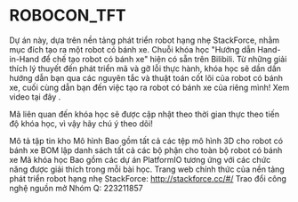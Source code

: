 ﻿# ROBOCON_TFT
Dự án này, dựa trên nền tảng phát triển robot hạng nhẹ StackForce, nhằm mục đích tạo ra một robot có bánh xe. Chuỗi khóa học "Hướng dẫn Hand-in-Hand để chế tạo robot có bánh xe" hiện có sẵn trên Bilibili. Từ những giải thích lý thuyết đến phát triển mã và gỡ lỗi thực hành, khóa học sẽ dần dần hướng dẫn bạn qua các nguyên tắc và thuật toán cốt lõi của robot có bánh xe, cuối cùng dẫn bạn đến việc tạo ra robot có bánh xe của riêng mình! Xem video tại đây .

Mã liên quan đến khóa học sẽ được cập nhật theo thời gian thực theo tiến độ khóa học, vì vậy hãy chú ý theo dõi!

Mô tả tập tin kho
Mô hình
Bao gồm tất cả các tệp mô hình 3D cho robot có bánh xe
BOM
lập danh sách tất cả các bộ phận cho toàn bộ robot có bánh xe
Mã khóa học
Bao gồm các dự án PlatformIO tương ứng với các chức năng được giải thích trong mỗi bài học.
Trang web chính thức của nền tảng phát triển robot hạng nhẹ StackForce: http://stackforce.cc/#/
Trao đổi công nghệ nguồn mở Nhóm Q: 223211857
